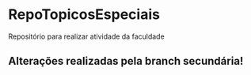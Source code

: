 # RepoTopicosEspeciais
Repositório para realizar atividade da faculdade

<h2>Alterações realizadas pela branch secundária!</h2>

